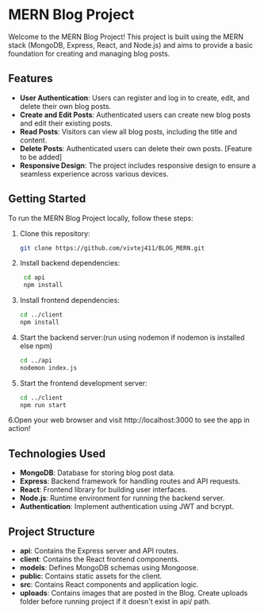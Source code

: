 # MERN Blog Project

Welcome to the MERN Blog Project! This project is built using the MERN stack (MongoDB, Express, React, and Node.js) and aims to provide a basic foundation for creating and managing blog posts.

## Features

- **User Authentication**: Users can register and log in to create, edit, and delete their own blog posts.
- **Create and Edit Posts**: Authenticated users can create new blog posts and edit their existing posts.
- **Read Posts**: Visitors can view all blog posts, including the title and content.
- **Delete Posts**: Authenticated users can delete their own posts. [Feature to be added]
- **Responsive Design**: The project includes responsive design to ensure a seamless experience across various devices.

## Getting Started

To run the MERN Blog Project locally, follow these steps:

1. Clone this repository:

   ```bash
   git clone https://github.com/vivtej411/BLOG_MERN.git

   ```

2. Install backend dependencies:

   ```bash
    cd api
    npm install

   ```

3. Install frontend dependencies:

   ```bash
   cd ../client
   npm install

   ```

4. Start the backend server:(run using nodemon if nodemon is installed else npm)

   ```bash
   cd ../api
   nodemon index.js

   ```

5. Start the frontend development server:
   ```bash
   cd ../client
   npm run start
   ```

6.Open your web browser and visit http://localhost:3000 to see the app in action!

## Technologies Used

- **MongoDB**: Database for storing blog post data.
- **Express**: Backend framework for handling routes and API requests.
- **React**: Frontend library for building user interfaces.
- **Node.js**: Runtime environment for running the backend server.
- **Authentication**: Implement authentication using JWT and bcrypt.

## Project Structure

- **api**: Contains the Express server and API routes.
- **client**: Contains the React frontend components.
- **models**: Defines MongoDB schemas using Mongoose.
- **public**: Contains static assets for the client.
- **src**: Contains React components and application logic.
- **uploads**: Contains images that are posted in the Blog. Create uploads folder before running project if it doesn't exist in api/ path.
